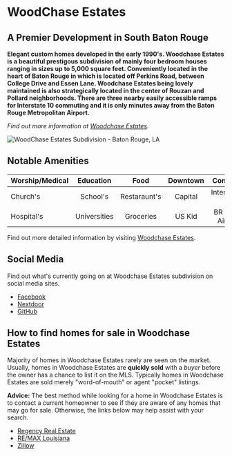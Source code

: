 # WoodChase Estates 
 
## A Premier Development in South Baton Rouge

**Elegant custom homes developed in the early 1990's. Woodchase Estates is a beautiful prestigous subdivision of mainly four bedroom houses ranging in sizes up to 5,000 square feet. Conveniently located in the heart of Baton Rouge in which is located off Perkins Road, between College Drive and Essen Lane. Woodchase Estates being lovely maintained is also strategically located in the center of Rouzan and Pollard neighborhoods. There are three nearby easily accessible ramps for Interstate 10 commuting and it is only minutes away from the Baton Rouge Metropolitan Airport.**

*Find out more information at [Woodchase Estates](https://www.woodchase.org/).*

<img class="resize"  src="https://aicontent.remax-louisiana.com/f/content/252/6d5193b62a854358a4a0d662a94f8ad5/600x450.jpg" alt="WoodChase Estates Subdivision - Baton Rouge, LA">

## Notable Amenities

| Worship/Medical | Education      | Food          | Downtown | Commute          | Community        
| :---            | :---:          | :---:         | :---:    | :---:            |  ---:
| Church's        | School's       | Restaraunt's  | Capital  | Interstate-10    | HOA           
| Hospital's      | Universities   | Groceries     | US Kid   | BR Metro Airport | Family Events 


Find out more detailed information by visiting [Woodchase Estates](http://www.woodchase.org/).

## Social Media

Find out what's currently going on at Woodchase Estates subdivision on social media sites.

* [Facebook](https://www.facebook.com/groups/846166232175526/)
* [Nextdoor](https://www.woodchasela.nextdoor.com/)
* [GitHub](https://github.com/woodchase/website/)

## How to find homes for sale in Woodchase Estates

Majority of homes in Woodchase Estates rarely are seen on the market. Usually, homes in Woodchase Estates are **quickly sold** with a *buyer* before the owner has a chance to list it on the MLS. Typically homes in Woodchase Estates are sold merely "word-of-mouth" or agent "pocket" listings.

**Advice:** The best method while looking for a home in Woodchase Estates is to contact a current homeowner to see if they are aware of any homes that may go for sale. Otherwise, the links below may help assist with your search.

* [Regency Real Estate](http://www.regencyrealestatellc.com/)
* [RE/MAX Louisiana](https://www.remax-louisiana.com/batonrouge/realestatehomesforsale/woodchase-baton-rouge-la)
* [Zillow](https://www.zillow.com/woodchase-baton-rouge-la/)